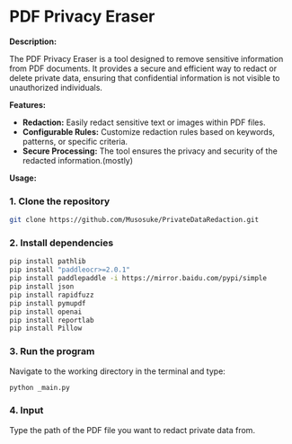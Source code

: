 # PDF Privacy Eraser

**Description:**

The PDF Privacy Eraser is a tool designed to remove sensitive information from PDF documents. It provides a secure and efficient way to redact or delete private data, ensuring that confidential information is not visible to unauthorized individuals.

**Features:**

- **Redaction:** 			Easily redact sensitive text or images within PDF files.
- **Configurable Rules:** 		Customize redaction rules based on keywords, patterns, or specific criteria.
- **Secure Processing:** 		The tool ensures the privacy and security of the redacted information.(mostly)

**Usage:**

### 1. Clone the repository

```bash
git clone https://github.com/Musosuke/PrivateDataRedaction.git
```

### 2\. Install dependencies


```bash
pip install pathlib
pip install "paddleocr>=2.0.1"
pip install paddlepaddle -i https://mirror.baidu.com/pypi/simple
pip install json
pip install rapidfuzz
pip install pymupdf
pip install openai
pip install reportlab
pip install Pillow
```

### 3\. Run the program

Navigate to the working directory in the terminal and type:


```bash
python _main.py
```

### 4\. Input

Type the path of the PDF file you want to redact private data from.
